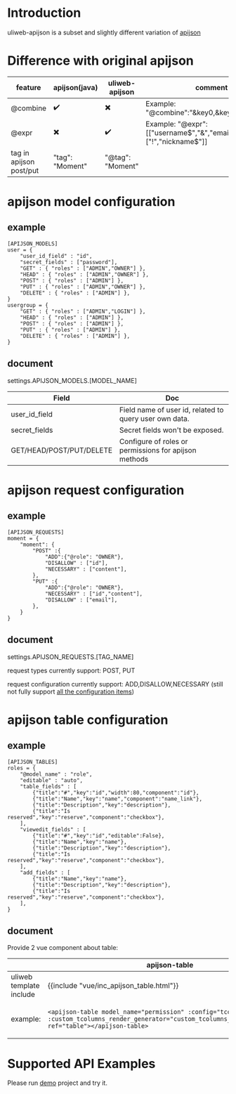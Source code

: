 # Introduction

uliweb-apijson is a subset and slightly different variation of [apijson](https://github.com/TommyLemon/APIJSON/blob/master/Document.md)

# Difference with original apijson

| feature             | apijson(java)   | uliweb-apijson   | comment                                                      |
| ------------------- | --------------- | ---------------- | ------------------------------------------------------------ |
| @combine            | ✔️               | ✖️                | Example:  "@combine":"&key0,&key1,\|key2,key3"               |
| @expr               | ✖️               | ✔️                | Example:  "@expr":[["username$","&","email$"],"&",["!","nickname$"]] |
| tag in apijson post/put | "tag": "Moment" | "@tag": "Moment" |                                                              |



# apijson model configuration

## example

```
[APIJSON_MODELS]
user = {
    "user_id_field" : "id",
    "secret_fields" : ["password"],
    "GET" : { "roles" : ["ADMIN","OWNER"] },
    "HEAD" : { "roles" : ["ADMIN","OWNER"] },
    "POST" : { "roles" : ["ADMIN"] },
    "PUT" : { "roles" : ["ADMIN","OWNER"] },
    "DELETE" : { "roles" : ["ADMIN"] },
}
usergroup = {
    "GET" : { "roles" : ["ADMIN","LOGIN"] },
    "HEAD" : { "roles" : ["ADMIN"] },
    "POST" : { "roles" : ["ADMIN"] },
    "PUT" : { "roles" : ["ADMIN"] },
    "DELETE" : { "roles" : ["ADMIN"] },
}
```

## document

settings.APIJSON_MODELS.[MODEL_NAME]

| Field         | Doc                                                        |
| ------------- | ---------------------------------------------------------- |
| user_id_field | Field name of user id, related to query user own data.     |
| secret_fields | Secret fields won't be exposed.                            |
| GET/HEAD/POST/PUT/DELETE      | Configure of roles or permissions for apijson methods |

# apijson request configuration

## example

```
[APIJSON_REQUESTS]
moment = {
    "moment": {
        "POST" :{
            "ADD":{"@role": "OWNER"},
            "DISALLOW" : ["id"],
            "NECESSARY" : ["content"],
        },
        "PUT" :{
            "ADD":{"@role": "OWNER"},
            "NECESSARY" : ["id","content"],
            "DISALLOW" : ["email"],
        },
    }
}
```
## document

settings.APIJSON_REQUESTS.[TAG_NAME]

request types currently support: POST, PUT

request configuration currently support: ADD,DISALLOW,NECESSARY (still not fully support [all the configuration items](https://github.com/TommyLemon/APIJSON/wiki#%E5%AE%9E%E7%8E%B0%E5%8E%9F%E7%90%86))

# apijson table configuration

## example

```
[APIJSON_TABLES]
roles = {
    "@model_name" : "role",
    "editable" : "auto",
    "table_fields" : [
        {"title":"#","key":"id","width":80,"component":"id"},
        {"title":"Name","key":"name","component":"name_link"},
        {"title":"Description","key":"description"},
        {"title":"Is reserved","key":"reserve","component":"checkbox"},
    ],
    "viewedit_fields" : [
        {"title":"#","key":"id","editable":False},
        {"title":"Name","key":"name"},
        {"title":"Description","key":"description"},
        {"title":"Is reserved","key":"reserve","component":"checkbox"},
    ],
    "add_fields" : [
        {"title":"Name","key":"name"},
        {"title":"Description","key":"description"},
        {"title":"Is reserved","key":"reserve","component":"checkbox"},
    ],
}
```

## document

Provide 2 vue component about table:

|                         | apijson-table                                                | apijson-viewedit                                             |
| ----------------------- | ------------------------------------------------------------ | ------------------------------------------------------------ |
| uliweb template include | {{include "vue/inc_apijson_table.html"}}                     | {{include "vue/inc_apijson_viewedit.html"}}                  |
| example:                | ```<apijson-table model_name="permission" :config="tconfig" :custom_tcolumns_render_generator="custom_tcolumns_render_generator" ref="table"></apijson-table>``` | ```<apijson-viewedit model_name="permission" request_tag="{{=request_tag}}" :id="id_" :config="tconfig"></apijson-viewedit>``` |






# Supported API Examples

Please run [demo](../../demo/README.md) project and try it.
